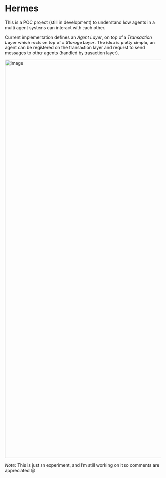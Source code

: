 # Hermes

This is a POC project (still in development) to understand how agents in a multi agent systems can interact with each other.

Current implementation defines an _Agent Layer_, on top of a _Transaction Layer_ which rests on top of a _Storage Layer_. The idea is pretty simple, an agent can be registered on the
transaction layer and request to send messages to other agents (handled by trasaction layer).

<img width="1289" alt="image" src="https://github.com/Devanshusisodiya/hermes/assets/43195822/494e0cca-1d35-4e43-9f1a-c56f43268557">



_Note_: This is just an experiment, and I'm still working on it so comments are appreciated 😃
